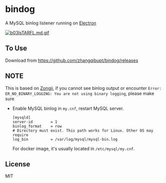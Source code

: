 # bindog
A MySQL binlog listener running on [Electron](https://github.com/electron/electron)

[![b03IsTARFL.md.gif](https://www.z4a.net/images/2018/11/26/b03IsTARFL.md.gif)](https://www.z4a.net/image/78lV7b)

## To Use
Download from https://github.com/zhangqibupt/bindog/releases

## NOTE
This is based on [Zongji](https://github.com/nevill/zongji), if you cannot see binlog output or encounter `Error: ER_NO_BINARY_LOGGING: You are not using binary logging`, please make sure
* Enable MySQL binlog in `my.cnf`, restart MySQL server.
  ```
  [mysqld]
  server-id        = 1
  binlog_format    = row
  # Directory must exist. This path works for Linux. Other OS may require
  log_bin          = /var/log/mysql/mysql-bin.log
  ```

  For docker image, it's usually located in `/etc/mysql/my.cnf`.

## License
MIT
